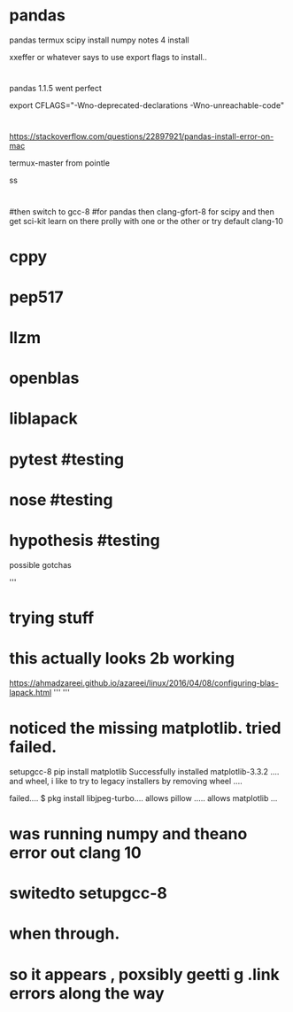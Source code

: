 # pandas
pandas termux scipy install numpy
notes 4 install

xxeffer or whatever says to use  export flags to install..
#

pandas 1.1.5   went perfect

export CFLAGS="-Wno-deprecated-declarations -Wno-unreachable-code"
#
https://stackoverflow.com/questions/22897921/pandas-install-error-on-mac


termux-master
from
pointle

ss
#
#then switch to  gcc-8
#for pandas
then
clang-gfort-8
for scipy
and
then get sci-kit learn on there
prolly with one or the other or try
default
clang-10

# cppy
# pep517
# llzm
# openblas
# liblapack
# pytest       #testing
# nose         #testing
# hypothesis   #testing


possible gotchas

'''
# trying stuff
# this actually looks 2b working

https://ahmadzareei.github.io/azareei/linux/2016/04/08/configuring-blas-lapack.html
'''
'''
# noticed the missing matplotlib.  tried   failed.

setupgcc-8
pip install matplotlib
Successfully installed matplotlib-3.3.2 ....
and wheel, i like to try to legacy installers by removing wheel ....

failed....
$ pkg install libjpeg-turbo....
allows  pillow  .....
allows   matplotlib ...


# was running numpy and theano error out clang 10
# switedto setupgcc-8
# when through.
# so it appears , poxsibly geetti g .link errors along the way



